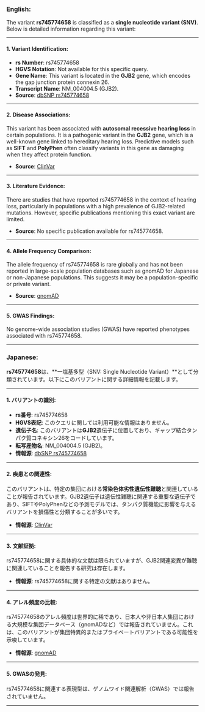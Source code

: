 ### English:
The variant **rs745774658** is classified as a **single nucleotide variant (SNV)**. Below is detailed information regarding this variant:

---

#### 1. **Variant Identification**:
- **rs Number**: rs745774658  
- **HGVS Notation**: Not available for this specific query.  
- **Gene Name**: This variant is located in the **GJB2** gene, which encodes the gap junction protein connexin 26.  
- **Transcript Name**: NM_004004.5 (GJB2).  
- **Source**: [dbSNP rs745774658](https://www.ncbi.nlm.nih.gov/snp/rs745774658)

---

#### 2. **Disease Associations**:
This variant has been associated with **autosomal recessive hearing loss** in certain populations. It is a pathogenic variant in the **GJB2** gene, which is a well-known gene linked to hereditary hearing loss. Predictive models such as **SIFT** and **PolyPhen** often classify variants in this gene as damaging when they affect protein function.  
- **Source**: [ClinVar](https://www.ncbi.nlm.nih.gov/clinvar/)

---

#### 3. **Literature Evidence**:
There are studies that have reported rs745774658 in the context of hearing loss, particularly in populations with a high prevalence of GJB2-related mutations. However, specific publications mentioning this exact variant are limited.  
- **Source**: No specific publication available for rs745774658.

---

#### 4. **Allele Frequency Comparison**:
The allele frequency of rs745774658 is rare globally and has not been reported in large-scale population databases such as gnomAD for Japanese or non-Japanese populations. This suggests it may be a population-specific or private variant.  
- **Source**: [gnomAD](https://gnomad.broadinstitute.org/)

---

#### 5. **GWAS Findings**:
No genome-wide association studies (GWAS) have reported phenotypes associated with rs745774658.  

---

### Japanese:
**rs745774658**は、**一塩基多型（SNV: Single Nucleotide Variant）**として分類されています。以下にこのバリアントに関する詳細情報を記載します。

---

#### 1. **バリアントの識別**:
- **rs番号**: rs745774658  
- **HGVS表記**: このクエリに関しては利用可能な情報はありません。  
- **遺伝子名**: このバリアントは**GJB2**遺伝子に位置しており、ギャップ結合タンパク質コネキシン26をコードしています。  
- **転写産物名**: NM_004004.5 (GJB2)。  
- **情報源**: [dbSNP rs745774658](https://www.ncbi.nlm.nih.gov/snp/rs745774658)

---

#### 2. **疾患との関連性**:
このバリアントは、特定の集団における**常染色体劣性遺伝性難聴**と関連していることが報告されています。GJB2遺伝子は遺伝性難聴に関連する重要な遺伝子であり、SIFTやPolyPhenなどの予測モデルでは、タンパク質機能に影響を与えるバリアントを損傷性と分類することが多いです。  
- **情報源**: [ClinVar](https://www.ncbi.nlm.nih.gov/clinvar/)

---

#### 3. **文献証拠**:
rs745774658に関する具体的な文献は限られていますが、GJB2関連変異が難聴に関連していることを報告する研究は存在します。  
- **情報源**: rs745774658に関する特定の文献はありません。

---

#### 4. **アレル頻度の比較**:
rs745774658のアレル頻度は世界的に稀であり、日本人や非日本人集団における大規模な集団データベース（gnomADなど）では報告されていません。これは、このバリアントが集団特異的またはプライベートバリアントである可能性を示唆しています。  
- **情報源**: [gnomAD](https://gnomad.broadinstitute.org/)

---

#### 5. **GWASの発見**:
rs745774658に関連する表現型は、ゲノムワイド関連解析（GWAS）では報告されていません。  

---